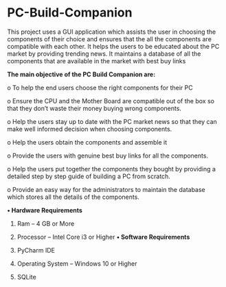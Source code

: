 # PC-Build-Companion
This project uses a GUI application which assists the user in choosing the components of their choice and ensures that the all the components are compatible with each other. It helps the users to be educated about the PC market by providing trending news. It maintains a database of all the components that are available in the market with best buy links

**The main objective of the PC Build Companion are:**

o	To help the end users choose the right components for their PC

o	Ensure the CPU and the Mother Board are compatible out of the box so that they don’t waste their money buying wrong components.

o	Help the users stay up to date with the PC market news so that they can make well informed decision when choosing components.

o	Help the users obtain the components and assemble it

o	Provide the users with genuine best buy links for all the components.

o	Help the users put together the components they bought by providing a detailed step by step guide of building a PC from scratch.

o	Provide an easy way for the administrators to maintain the database which stores all the details of the components.

**•	Hardware Requirements**
   
   1) Ram – 4 GB or More
   
   2) Processor – Intel Core i3 or Higher
**•	Software Requirements**
   
   1) PyCharm IDE
   
   2) Operating System – Windows 10 or Higher
   
   3) SQLite
